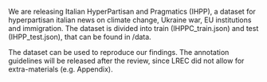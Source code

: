 We are releasing Italian HyperPartisan and Pragmatics (IHPP), a dataset for hyperpartisan italian news on climate change, Ukraine war, EU institutions and immigration.
The dataset is divided into train (IHPPC_train.json) and test (IHPP_test.json), that can be found in /data.

The dataset can be used to reproduce our findings. 
The annotation guidelines will be released after the review, since LREC did not allow for extra-materials (e.g. Appendix).
